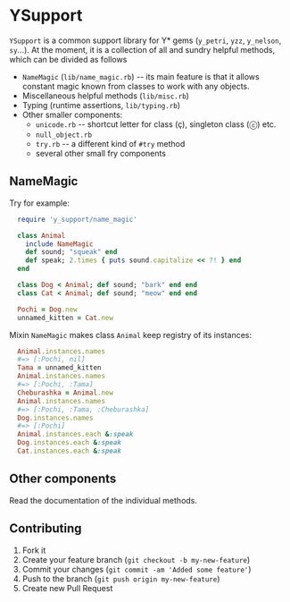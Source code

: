 # YSupport

`YSupport` is a common support library for Y* gems (`y_petri`, `yzz`,
`y_nelson`, `sy`...). At the moment, it is a collection of all and sundry
helpful methods, which can be divided as follows

  * `NameMagic` (`lib/name_magic.rb`) -- its main feature is that it allows
    constant magic known from classes to work with any objects.
  * Miscellaneous helpful methods (`lib/misc.rb`)
  * Typing (runtime assertions, `lib/typing.rb`)
  * Other smaller components:
    - `unicode.rb` -- shortcut letter for class (ç), singleton class (ⓒ) etc.
    - `null_object.rb`
    - `try.rb` -- a different kind of `#try` method
    - several other small fry components

## NameMagic

Try for example:
```ruby
  require 'y_support/name_magic'

  class Animal
    include NameMagic
    def sound; "squeak" end
    def speak; 2.times { puts sound.capitalize << ?! } end
  end

  class Dog < Animal; def sound; "bark" end end
  class Cat < Animal; def sound; "meow" end end

  Pochi = Dog.new
  unnamed_kitten = Cat.new
```
Mixin `NameMagic` makes class `Animal` keep registry of its instances:
```ruby
  Animal.instances.names
  #=> [:Pochi, nil]
  Tama = unnamed_kitten
  Animal.instances.names
  #=> [:Pochi, :Tama]
  Cheburashka = Animal.new
  Animal.instances.names
  #=> [:Pochi, :Tama, :Cheburashka]
  Dog.instances.names
  #=> [:Pochi]
  Animal.instances.each &:speak
  Dog.instances.each &:speak
  Cat.instances.each &:speak
```

## Other components

Read the documentation of the individual methods.

## Contributing

1. Fork it
2. Create your feature branch (`git checkout -b my-new-feature`)
3. Commit your changes (`git commit -am 'Added some feature'`)
4. Push to the branch (`git push origin my-new-feature`)
5. Create new Pull Request
